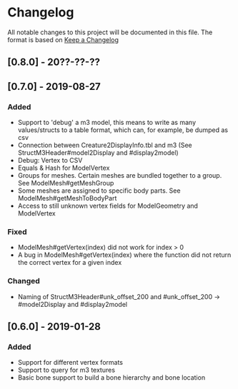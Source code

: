 # Changelog
All notable changes to this project will be documented in this file.
The format is based on [Keep a Changelog](https://keepachangelog.com)

## [0.8.0] - 20??-??-??


## [0.7.0] - 2019-08-27
### Added
- Support to 'debug' a m3 model, this means to write as many values/structs to a table format, which can, for example, be dumped as csv
- Connection between Creature2DisplayInfo.tbl and m3 (See StructM3Header#model2Display and #display2model)
- Debug: Vertex to CSV
- Equals & Hash for ModelVertex
- Groups for meshes. Certain meshes are bundled together to a group. See ModelMesh#getMeshGroup
- Some meshes are assigned to specific body parts. See ModelMesh#getMeshToBodyPart
- Access to still unknown vertex fields for ModelGeometry and ModelVertex

### Fixed
- ModelMesh#getVertex(index) did not work for index > 0
- A bug in ModelMesh#getVertex(index) where the function did not return the correct vertex for a given index

### Changed
- Naming of StructM3Header#unk_offset_200 and #unk_offset_200 -> #model2Display and #display2model

## [0.6.0] - 2019-01-28
### Added
- Support for different vertex formats
- Support to query for m3 textures
- Basic bone support to build a bone hierarchy and bone location